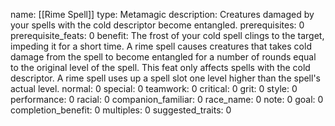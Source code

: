 name: [[Rime Spell]]
type: Metamagic
description: Creatures damaged by your spells with the cold descriptor become entangled.
prerequisites: 0
prerequisite_feats: 0
benefit: The frost of your cold spell clings to the target, impeding it for a short time. A rime spell causes creatures that takes cold damage from the spell to become entangled for a number of rounds equal to the original level of the spell. This feat only affects spells with the cold descriptor. A rime spell uses up a spell slot one level higher than the spell's actual level.
normal: 0
special: 0
teamwork: 0
critical: 0
grit: 0
style: 0
performance: 0
racial: 0
companion_familiar: 0
race_name: 0
note: 0
goal: 0
completion_benefit: 0
multiples: 0
suggested_traits: 0
